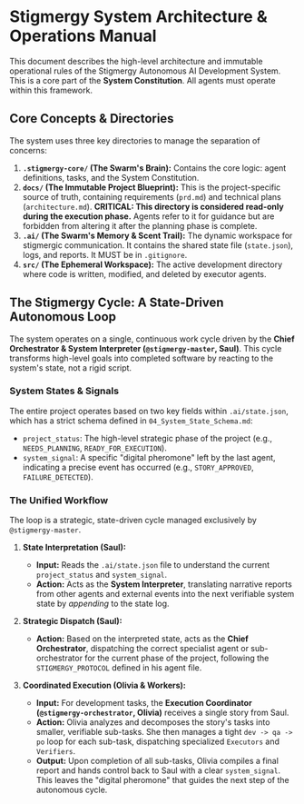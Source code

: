 # Stigmergy System Architecture & Operations Manual

This document describes the high-level architecture and immutable operational rules of the Stigmergy Autonomous AI Development System. This is a core part of the **System Constitution**. All agents must operate within this framework.

## Core Concepts & Directories

The system uses three key directories to manage the separation of concerns:

1.  **`.stigmergy-core/` (The Swarm's Brain):** Contains the core logic: agent definitions, tasks, and the System Constitution.
2.  **`docs/` (The Immutable Project Blueprint):** This is the project-specific source of truth, containing requirements (`prd.md`) and technical plans (`architecture.md`). **CRITICAL: This directory is considered read-only during the execution phase.** Agents refer to it for guidance but are forbidden from altering it after the planning phase is complete.
3.  **`.ai/` (The Swarm's Memory & Scent Trail):** The dynamic workspace for stigmergic communication. It contains the shared state file (`state.json`), logs, and reports. It MUST be in `.gitignore`.
4.  **`src/` (The Ephemeral Workspace):** The active development directory where code is written, modified, and deleted by executor agents.

## The Stigmergy Cycle: A State-Driven Autonomous Loop

The system operates on a single, continuous work cycle driven by the **Chief Orchestrator & System Interpreter (`@stigmergy-master`, Saul)**. This cycle transforms high-level goals into completed software by reacting to the system's state, not a rigid script.

### System States & Signals

The entire project operates based on two key fields within `.ai/state.json`, which has a strict schema defined in `04_System_State_Schema.md`:

- `project_status`: The high-level strategic phase of the project (e.g., `NEEDS_PLANNING`, `READY_FOR_EXECUTION`).
- `system_signal`: A specific "digital pheromone" left by the last agent, indicating a precise event has occurred (e.g., `STORY_APPROVED`, `FAILURE_DETECTED`).

### The Unified Workflow

The loop is a strategic, state-driven cycle managed exclusively by `@stigmergy-master`.

1.  **State Interpretation (Saul):**

    - **Input:** Reads the `.ai/state.json` file to understand the current `project_status` and `system_signal`.
    - **Action:** Acts as the **System Interpreter**, translating narrative reports from other agents and external events into the next verifiable system state by _appending_ to the state log.

2.  **Strategic Dispatch (Saul):**

    - **Action:** Based on the interpreted state, acts as the **Chief Orchestrator**, dispatching the correct specialist agent or sub-orchestrator for the current phase of the project, following the `STIGMERGY_PROTOCOL` defined in his agent file.

3.  **Coordinated Execution (Olivia & Workers):**
    - **Input:** For development tasks, the **Execution Coordinator (`@stigmergy-orchestrator`, Olivia)** receives a single story from Saul.
    - **Action:** Olivia analyzes and decomposes the story's tasks into smaller, verifiable sub-tasks. She then manages a tight `dev -> qa -> po` loop for each sub-task, dispatching specialized `Executors` and `Verifiers`.
    - **Output:** Upon completion of all sub-tasks, Olivia compiles a final report and hands control back to Saul with a clear `system_signal`. This leaves the "digital pheromone" that guides the next step of the autonomous cycle.
